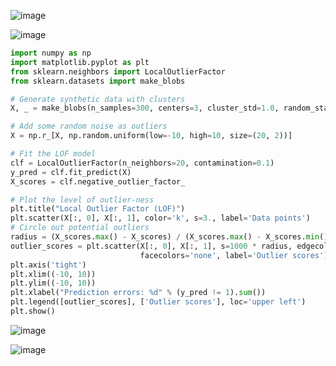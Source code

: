 ![image](https://github.com/user-attachments/assets/aa3123bd-4e5d-4050-be9d-d164dd2e2881)

![image](https://github.com/user-attachments/assets/62a6479c-aca2-4f95-925b-3894fc3771f5)

```python
import numpy as np
import matplotlib.pyplot as plt
from sklearn.neighbors import LocalOutlierFactor
from sklearn.datasets import make_blobs

# Generate synthetic data with clusters
X, _ = make_blobs(n_samples=300, centers=3, cluster_std=1.0, random_state=42)

# Add some random noise as outliers
X = np.r_[X, np.random.uniform(low=-10, high=10, size=(20, 2))]

# Fit the LOF model
clf = LocalOutlierFactor(n_neighbors=20, contamination=0.1)
y_pred = clf.fit_predict(X)
X_scores = clf.negative_outlier_factor_

# Plot the level of outlier-ness
plt.title("Local Outlier Factor (LOF)")
plt.scatter(X[:, 0], X[:, 1], color='k', s=3., label='Data points')
# Circle out potential outliers
radius = (X_scores.max() - X_scores) / (X_scores.max() - X_scores.min())
outlier_scores = plt.scatter(X[:, 0], X[:, 1], s=1000 * radius, edgecolors='r',
                             facecolors='none', label='Outlier scores')
plt.axis('tight')
plt.xlim((-10, 10))
plt.ylim((-10, 10))
plt.xlabel("Prediction errors: %d" % (y_pred != 1).sum())
plt.legend([outlier_scores], ['Outlier scores'], loc='upper left')
plt.show()
```

![image](https://github.com/user-attachments/assets/86684539-2415-486a-b838-f6f86c7d6586)

![image](https://github.com/user-attachments/assets/fcb2b0f6-4dee-47b4-83f6-41a5790a106e)
